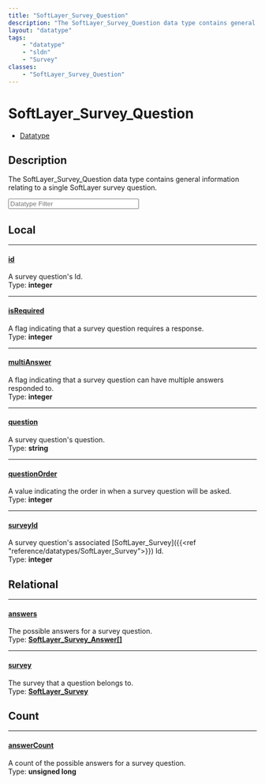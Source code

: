 ```yaml
---
title: "SoftLayer_Survey_Question"
description: "The SoftLayer_Survey_Question data type contains general information relating to a single SoftLayer survey question."
layout: "datatype"
tags:
    - "datatype"
    - "sldn"
    - "Survey"
classes:
    - "SoftLayer_Survey_Question"
---
```


# SoftLayer_Survey_Question
<div id='service-datatype'>
    <ul id='sldn-reference-tabs'>
        <li id='datatype'> <a href='/reference/datatypes/SoftLayer_Survey_Question' >Datatype</a></li>
    </ul>
</div>

## Description 
The SoftLayer_Survey_Question data type contains general information relating to a single SoftLayer survey question. 





<!-- Filer BEGIN -->
<div class="view-filters">
        <div class="clearfix">
            <div class="search-input-box">
                <input placeholder="Datatype Filter" onkeyup="titleSearch(inputId='prop-input', divId='properties', elementClass='prop-row')" 
                    type="text" id="prop-input" value="" size="30" maxlength="128" class="form-text">
            </div>
        </div>
</div>
<!-- Filer END -->

<div id="properties" class="content">
<div id="localProperties" class="prop-content" >

## Local
<div class="prop-row">

-----
[id]: #id
#### [id]
A survey question's Id.  
<span class="type-label">Type: </span>**integer**


</div>
<div class="prop-row">

-----
[isRequired]: #isrequired
#### [isRequired]
A flag indicating that a survey question requires a response.  
<span class="type-label">Type: </span>**integer**


</div>
<div class="prop-row">

-----
[multiAnswer]: #multianswer
#### [multiAnswer]
A flag indicating that a survey question can have multiple answers responded to.  
<span class="type-label">Type: </span>**integer**


</div>
<div class="prop-row">

-----
[question]: #question
#### [question]
A survey question's question.  
<span class="type-label">Type: </span>**string**


</div>
<div class="prop-row">

-----
[questionOrder]: #questionorder
#### [questionOrder]
A value indicating the order in when a survey question will be asked.  
<span class="type-label">Type: </span>**integer**


</div>
<div class="prop-row">

-----
[surveyId]: #surveyid
#### [surveyId]
A survey question's associated [SoftLayer_Survey]({{<ref "reference/datatypes/SoftLayer_Survey">}}) Id.  
<span class="type-label">Type: </span>**integer**


</div>
</div>
<!-- LOCAL PROPERTY END -->

<div id="relationalProperties"  class="prop-content" >

## Relational
<div class="prop-row">

-----
[answers]: #answers
#### [answers]
The possible answers for a survey question.  
<span class="type-label">Type: </span>**<a href='/reference/datatypes/SoftLayer_Survey_Answer'>SoftLayer_Survey_Answer[] </a>**


</div>
<div class="prop-row">

-----
[survey]: #survey
#### [survey]
The survey that a question belongs to.  
<span class="type-label">Type: </span>**<a href='/reference/datatypes/SoftLayer_Survey'>SoftLayer_Survey </a>**


</div>

## Count
<div class="prop-row">

-----
[answerCount]: #answercount
#### [answerCount]
A count of the possible answers for a survey question.   
<span class="type-label">Type: </span>**unsigned long**


</div>
</div>


